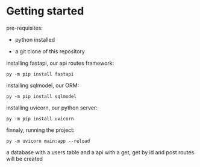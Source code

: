 # Getting started

pre-requisites:

- python installed

- a git clone of this repository

installing fastapi, our api routes framework:

```py -m pip install fastapi```

installing sqlmodel, our ORM:

```py -m pip install sqlmodel```

installing uvicorn, our python server:

```py -m pip install uvicorn```

finnaly, running the project:

```py -m uvicorn main:app --reload```

a database with a users table and a api with a get, get by id and post routes will be created